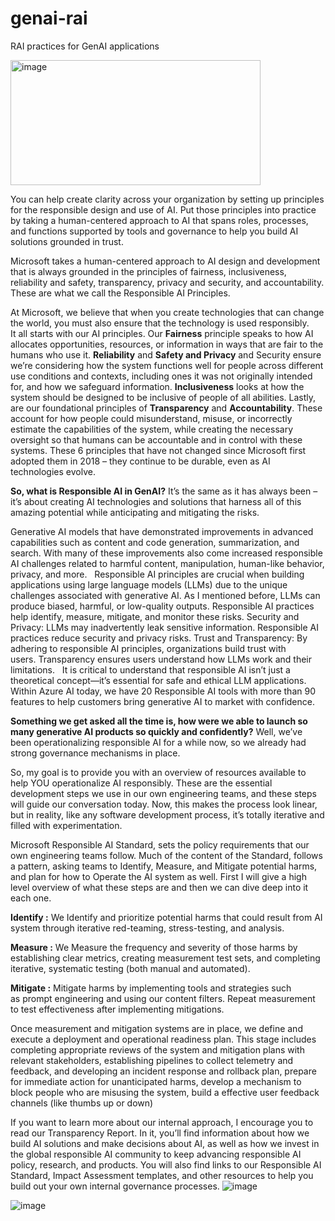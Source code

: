 # genai-rai
RAI practices for GenAI applications

<img src="https://github.com/user-attachments/assets/467b8b54-baf8-4e53-8f17-66f218656eb2" alt="image" width="400" height="200">

You can help create clarity across your organization by setting up principles for the responsible design and use of AI. Put those principles into practice by taking a human-centered approach to AI that spans roles, processes, and functions supported by tools and governance to help you build AI solutions grounded in trust.

Microsoft takes a human-centered approach to AI design and development that is always grounded in the principles of fairness, inclusiveness, reliability and safety, transparency, privacy and security, and accountability. These are what we call the Responsible AI Principles.

At Microsoft, we believe that when you create technologies that can change the world, you must also ensure that the technology is used responsibly.  
It all starts with our AI principles.
Our **Fairness** principle speaks to how AI allocates opportunities, resources, or information in ways that are fair to the humans who use it.
**Reliability** and **Safety and Privacy** and Security ensure we’re considering how the system functions well for people across different use conditions and contexts, including ones it was not originally intended for, and how we safeguard information.
**Inclusiveness** looks at how the system should be designed to be inclusive of people of all abilities.
Lastly, are our foundational principles of **Transparency** and **Accountability**. These account for how people could misunderstand, misuse, or incorrectly estimate the capabilities of the system, while creating the necessary oversight so that humans can be accountable and in control with these systems.
These 6 principles that have not changed since Microsoft first adopted them in 2018 – they continue to be durable, even as AI technologies evolve.

**So, what is Responsible AI in GenAI?**
It’s the same as it has always been – it’s about creating AI technologies and solutions that harness all of this amazing potential while anticipating and mitigating the risks.

Generative AI models that have demonstrated improvements in advanced capabilities such as content and code generation, summarization, and search. With many of these improvements also come increased responsible AI challenges related to harmful content, manipulation, human-like behavior, privacy, and more.
 
Responsible AI principles are crucial when building applications using large language models (LLMs) due to the unique challenges associated with generative AI. As I mentioned before, LLMs can produce biased, harmful, or low-quality outputs. Responsible AI practices help identify, measure, mitigate, and monitor these risks.
Security and Privacy: LLMs may inadvertently leak sensitive information. Responsible AI practices reduce security and privacy risks.
Trust and Transparency: By adhering to responsible AI principles, organizations build trust with users. Transparency ensures users understand how LLMs work and their limitations.
 
It is critical to understand that responsible AI isn’t just a theoretical concept—it’s essential for safe and ethical LLM applications. Within Azure AI today, we have 20 Responsible AI tools with more than 90 features to help customers bring generative AI to market with confidence.

**Something we get asked all the time is, how were we able to launch so many generative AI products so quickly and confidently?**
Well, we’ve been operationalizing responsible AI for a while now, so we already had strong governance mechanisms in place.

So, my goal is to provide you with an overview of resources available to help YOU operationalize AI responsibly.
These are the essential development steps we use in our own engineering teams, and these steps will guide our conversation today.
Now, this makes the process look linear, but in reality, like any software development process, it’s totally iterative and filled with experimentation. 

Microsoft Responsible AI Standard, sets the policy requirements that our own engineering teams follow. Much of the content of the Standard, follows a pattern, asking teams to Identify, Measure, and Mitigate potential harms, and plan for how to Operate the AI system as well. First I will give a high level overview of what these steps are and then we can dive deep into it each one.

**Identify :** We Identify and prioritize potential harms that could result from AI system through iterative red-teaming, stress-testing, and analysis.

**Measure :** We Measure the frequency and severity of those harms by establishing clear metrics, creating measurement test sets, and completing iterative, systematic testing (both manual and automated).

**Mitigate :** Mitigate harms by implementing tools and strategies such as prompt engineering and using our content filters. Repeat measurement to test effectiveness after implementing mitigations.

Once measurement and mitigation systems are in place, we define and execute a deployment and operational readiness plan. This stage includes completing appropriate reviews of the system and mitigation plans with relevant stakeholders, establishing pipelines to collect telemetry and feedback, and developing an incident response and rollback plan, prepare for immediate action for unanticipated harms, develop a mechanism to block people who are misusing the system, build a effective user feedback channels (like thumbs up or down)

If you want to learn more about our internal approach, I encourage you to read our Transparency Report.
In it, you’ll find information about how we build AI solutions and make decisions about AI, as well as how we invest in the global responsible AI community to keep advancing responsible AI policy, research, and products.
You will also find links to our Responsible AI Standard, Impact Assessment templates, and other resources to help you build out your own internal governance processes.
![image](https://github.com/user-attachments/assets/89ff5646-5f56-44ac-8d89-c5b6b48a692b)

![image](https://github.com/user-attachments/assets/0ca783c0-1670-4a9d-b283-bee22a2ed45c)



